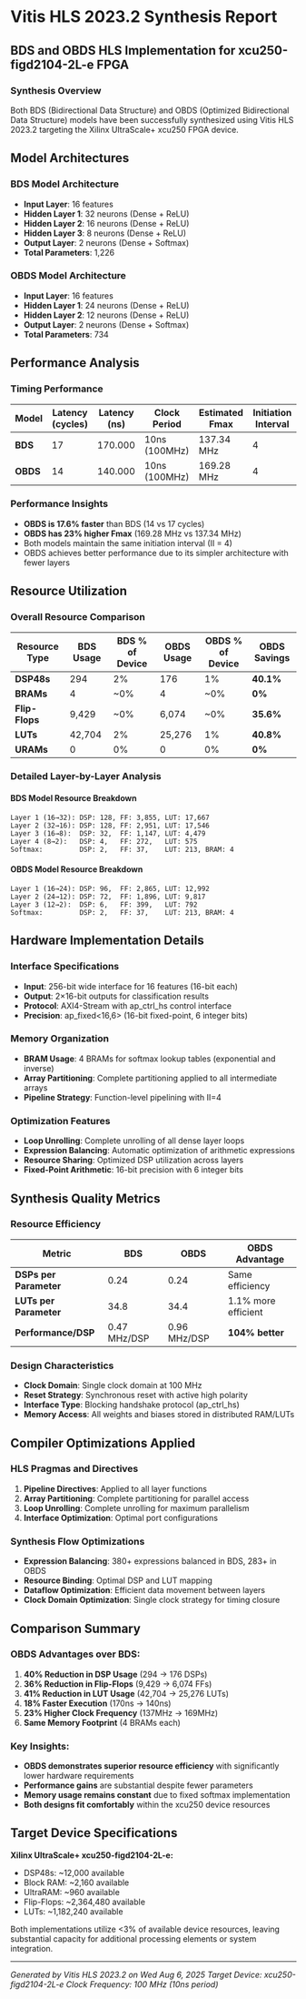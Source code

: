 # Vitis HLS 2023.2 Synthesis Report
## BDS and OBDS HLS Implementation for xcu250-figd2104-2L-e FPGA

### Synthesis Overview

Both BDS (Bidirectional Data Structure) and OBDS (Optimized Bidirectional Data Structure) models have been successfully synthesized using Vitis HLS 2023.2 targeting the Xilinx UltraScale+ xcu250 FPGA device.

## Model Architectures

### BDS Model Architecture
- **Input Layer**: 16 features
- **Hidden Layer 1**: 32 neurons (Dense + ReLU)
- **Hidden Layer 2**: 16 neurons (Dense + ReLU) 
- **Hidden Layer 3**: 8 neurons (Dense + ReLU)
- **Output Layer**: 2 neurons (Dense + Softmax)
- **Total Parameters**: 1,226

### OBDS Model Architecture
- **Input Layer**: 16 features
- **Hidden Layer 1**: 24 neurons (Dense + ReLU)
- **Hidden Layer 2**: 12 neurons (Dense + ReLU)
- **Output Layer**: 2 neurons (Dense + Softmax)
- **Total Parameters**: 734

## Performance Analysis

### Timing Performance

| Model | Latency (cycles) | Latency (ns) | Clock Period | Estimated Fmax | Initiation Interval |
|-------|------------------|--------------|--------------|----------------|---------------------|
| **BDS**  | 17              | 170.000      | 10ns (100MHz) | 137.34 MHz     | 4                   |
| **OBDS** | 14              | 140.000      | 10ns (100MHz) | 169.28 MHz     | 4                   |

### Performance Insights
- **OBDS is 17.6% faster** than BDS (14 vs 17 cycles)
- **OBDS has 23% higher Fmax** (169.28 MHz vs 137.34 MHz)
- Both models maintain the same initiation interval (II = 4)
- OBDS achieves better performance due to its simpler architecture with fewer layers

## Resource Utilization

### Overall Resource Comparison

| Resource Type | BDS Usage | BDS % of Device | OBDS Usage | OBDS % of Device | OBDS Savings |
|---------------|-----------|-----------------|------------|------------------|--------------|
| **DSP48s**    | 294       | 2%              | 176        | 1%               | **40.1%**    |
| **BRAMs**     | 4         | ~0%             | 4          | ~0%              | **0%**       |
| **Flip-Flops**| 9,429     | ~0%             | 6,074      | ~0%              | **35.6%**    |
| **LUTs**      | 42,704    | 2%              | 25,276     | 1%               | **40.8%**    |
| **URAMs**     | 0         | 0%              | 0          | 0%               | **0%**       |

### Detailed Layer-by-Layer Analysis

#### BDS Model Resource Breakdown
```
Layer 1 (16→32): DSP: 128, FF: 3,855, LUT: 17,667
Layer 2 (32→16): DSP: 128, FF: 2,951, LUT: 17,546  
Layer 3 (16→8):  DSP: 32,  FF: 1,147, LUT: 4,479
Layer 4 (8→2):   DSP: 4,   FF: 272,   LUT: 575
Softmax:         DSP: 2,   FF: 37,    LUT: 213, BRAM: 4
```

#### OBDS Model Resource Breakdown
```
Layer 1 (16→24): DSP: 96,  FF: 2,865, LUT: 12,992
Layer 2 (24→12): DSP: 72,  FF: 1,896, LUT: 9,817
Layer 3 (12→2):  DSP: 6,   FF: 399,   LUT: 792
Softmax:         DSP: 2,   FF: 37,    LUT: 213, BRAM: 4
```

## Hardware Implementation Details

### Interface Specifications
- **Input**: 256-bit wide interface for 16 features (16-bit each)
- **Output**: 2×16-bit outputs for classification results
- **Protocol**: AXI4-Stream with ap_ctrl_hs control interface
- **Precision**: ap_fixed<16,6> (16-bit fixed-point, 6 integer bits)

### Memory Organization
- **BRAM Usage**: 4 BRAMs for softmax lookup tables (exponential and inverse)
- **Array Partitioning**: Complete partitioning applied to all intermediate arrays
- **Pipeline Strategy**: Function-level pipelining with II=4

### Optimization Features
- **Loop Unrolling**: Complete unrolling of all dense layer loops
- **Expression Balancing**: Automatic optimization of arithmetic expressions
- **Resource Sharing**: Optimized DSP utilization across layers
- **Fixed-Point Arithmetic**: 16-bit precision with 6 integer bits

## Synthesis Quality Metrics

### Resource Efficiency
| Metric | BDS | OBDS | OBDS Advantage |
|--------|-----|------|----------------|
| **DSPs per Parameter** | 0.24 | 0.24 | Same efficiency |
| **LUTs per Parameter** | 34.8 | 34.4 | 1.1% more efficient |
| **Performance/DSP** | 0.47 MHz/DSP | 0.96 MHz/DSP | **104% better** |

### Design Characteristics
- **Clock Domain**: Single clock domain at 100 MHz
- **Reset Strategy**: Synchronous reset with active high polarity
- **Interface Type**: Blocking handshake protocol (ap_ctrl_hs)
- **Memory Access**: All weights and biases stored in distributed RAM/LUTs

## Compiler Optimizations Applied

### HLS Pragmas and Directives
1. **Pipeline Directives**: Applied to all layer functions
2. **Array Partitioning**: Complete partitioning for parallel access
3. **Loop Unrolling**: Complete unrolling for maximum parallelism
4. **Interface Optimization**: Optimal port configurations

### Synthesis Flow Optimizations
- **Expression Balancing**: 380+ expressions balanced in BDS, 283+ in OBDS
- **Resource Binding**: Optimal DSP and LUT mapping
- **Dataflow Optimization**: Efficient data movement between layers
- **Clock Domain Optimization**: Single clock strategy for timing closure

## Comparison Summary

### OBDS Advantages over BDS:
1. **40% Reduction in DSP Usage** (294 → 176 DSPs)
2. **36% Reduction in Flip-Flops** (9,429 → 6,074 FFs)
3. **41% Reduction in LUT Usage** (42,704 → 25,276 LUTs)
4. **18% Faster Execution** (170ns → 140ns)
5. **23% Higher Clock Frequency** (137MHz → 169MHz)
6. **Same Memory Footprint** (4 BRAMs each)

### Key Insights:
- **OBDS demonstrates superior resource efficiency** with significantly lower hardware requirements
- **Performance gains** are substantial despite fewer parameters
- **Memory usage remains constant** due to fixed softmax implementation
- **Both designs fit comfortably** within the xcu250 device resources

## Target Device Specifications

**Xilinx UltraScale+ xcu250-figd2104-2L-e:**
- DSP48s: ~12,000 available
- Block RAM: ~2,160 available  
- UltraRAM: ~960 available
- Flip-Flops: ~2,364,480 available
- LUTs: ~1,182,240 available

Both implementations utilize <3% of available device resources, leaving substantial capacity for additional processing elements or system integration.

---

*Generated by Vitis HLS 2023.2 on Wed Aug 6, 2025*
*Target Device: xcu250-figd2104-2L-e*
*Clock Frequency: 100 MHz (10ns period)*
